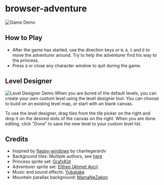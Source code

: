 # browser-adventure

![Game Demo](./assets/game-demo.gif)

## How to Play

- After the game has started, use the direction keys or `W`, `A`, `S` and `D` to move the adventurer around. Try to help the adventurer find his way to the princess.
- Press `Q` or close any character window to quit during the game.

## Level Designer

![Level Designer Demo](./assets/level-designer-demo.gif)
When you are bored of the default levels, you can create your own custom level using the level designer tool. You can choose to build on an existing level map, or start with an blank canvas.

To use the level designer, drag tiles from the tile picker on the right and drop it on the desired slots of the canvas on the right. When you are done editing, click "Done" to save the new level to your custom level list.

## Credits

- Inspired by [flappy-windows](https://github.com/charliegerard/flappy-windows) by charliegerardv
- Background tiles: Multiple authors, see [here](./Attibution.txt)
- Princess sprite set: [GrafxKid](https://opengameart.org/content/bushly-and-princess-sera)
- Adventurer sprite set: [Elthen (Ahmet Avci)](https://www.patreon.com/elthen)
- Music and sound effects: [Yubatake](https://opengameart.org/content/jrpg-collection)
- Mountain parallax background: [MamaNeZakon](https://mamanezakon.itch.io/forest-tileset)
